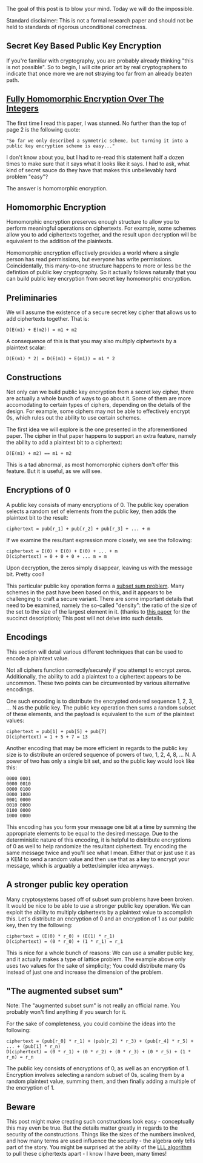 The goal of this post is to blow your mind. Today we will do the impossible.

Standard disclaimer: This is not a formal research paper and should not be held to standards of rigorous unconditional correctness. 

Secret Key Based Public Key Encryption
-------
If you're familiar with cryptography, you are probably already thinking "this is not possible". So to begin, I will cite prior art by real cryptographers to indicate that once more we are not straying too far from an already beaten path.

[Fully Homomorphic Encryption Over The Integers](https://eprint.iacr.org/2009/616.pdf)
-------
The first time I read this paper, I was stunned. No further than the top of page 2 is the following quote:

    "So far we only described a symmetric scheme, but turning it into a public key encryption scheme is easy..."
    
I don't know about you, but I had to re-read this statement half a dozen times to make sure that it says what it looks like it says. I had to ask, what kind of secret sauce do they have that makes this unbelievably hard problem "easy"?

The answer is homomorphic encryption.

Homomorphic Encryption
-------
Homomorphic encryption preserves enough structure to allow you to perform meaningful operations on ciphertexts. For example, some schemes allow you to add ciphertexts together, and the result upon decryption will be equivalent to the addition of the plaintexts.

Homomorphic encryption effectively provides a world where a single person has read permissions, but everyone has write permissions. Coincidentally, this many-to-one structure happens to more or less be the defintion of public key cryptography. So it actually follows naturally that you can build public key encryption from secret key homomorphic encryption.

Preliminaries
------
We will assume the existence of a secure secret key cipher that allows us to add ciphertexts together. That is:

    D(E(m1) + E(m2)) = m1 + m2
    
A consequence of this is that you may also multiply ciphertexts by a plaintext scalar:

    D(E(m1) * 2) = D(E(m1) + E(m1)) = m1 * 2
    
Constructions
------
Not only can we build public key encryption from a secret key cipher, there are actually a whole bunch of ways to go about it. Some of them are more accomodating to certain types of ciphers, depending on the details of the design. For example, some ciphers may not be able to effectively encrypt 0s, which rules out the ability to use certain schemes.

The first idea we will explore is the one presented in the aforementioned paper. The cipher in that paper happens to support an extra feature, namely the ability to add a plaintext bit to a ciphertext:

    D(E(m1) + m2) == m1 + m2
    
This is a tad abnormal, as most homomorphic ciphers don't offer this feature. But it is useful, as we will see.

Encryptions of 0
-------
A public key consists of many encryptions of 0. The public key operation selects a random set of elements from the public key, then adds the plaintext bit to the result:

    ciphertext = pub[r_1] + pub[r_2] + pub[r_3] + ... + m
    
If we examine the resultant expression more closely, we see the following:
    
    ciphertext = E(0) + E(0) + E(0) + ... + m
    D(ciphertext) = 0 + 0 + 0 + ... m = m
    
Upon decryption, the zeros simply disappear, leaving us with the message bit. Pretty cool!

This particular public key operation forms a [subset sum problem](https://en.wikipedia.org/wiki/Subset_sum_problem). Many schemes in the past have been based on this, and it appears to be challenging to craft a secure variant. There are some important details that need to be examined, namely the so-called "density": the ratio of the size of the set to the size of the largest element in it. (thanks to [this paper](https://www.cypherpunks.ca/~iang/pubs/SSP-IJIS.pdf) for the succinct description); This post will not delve into such details.

Encodings
-------
This section will detail various different techniques that can be used to encode a plaintext value.

Not all ciphers function correctly/securely if you attempt to encrypt zeros. Additionally, the ability to add a plaintext to a ciphertext appears to be uncommon. These two points can be circumvented by various alternative encodings.

One such encoding is to distribute the encrypted ordered sequence 1, 2, 3, ... N as the public key. The public key operation then sums a random subset of these elements, and the payload is equivalent to the sum of the plaintext values:
    
    ciphertext = pub[1] + pub[5] + pub[7]
    D(ciphertext) = 1 + 5 + 7 = 13

Another encoding that may be more efficient in regards to the public key size is to distribute an ordered sequence of powers of two, 1, 2, 4, 8, ... N. A power of two has only a single bit set, and so the public key would look like this:
    
    0000 0001
    0000 0010
    0000 0100
    0000 1000
    0001 0000
    0010 0000
    0100 0000
    1000 0000
    
This encoding has you form your message one bit at a time by summing the appropriate elements to be equal to the desired message. Due to the deterministic nature of this encoding, it is helpful to distribute encryptions of 0 as well to help randomize the resultant ciphertext. Try encoding the same message twice and you'll see what I mean. Either that or just use it as a KEM to send a random value and then use that as a key to encrypt your message, which is arguably a better/simpler idea anyways.

A stronger public key operation
-------
Many cryptosystems based off of subset sum problems have been broken. It would be nice to be able to use a stronger public key operation. We can exploit the ability to multiply ciphertexts by a plaintext value to accomplish this. Let's distribute an encryption of 0 and an encryption of 1 as our public key, then try the following:
    
    ciphertext = (E(0) * r_0) + (E(1) * r_1)
    D(ciphertext) = (0 * r_0) + (1 * r_1) = r_1
    
This is nice for a whole bunch of reasons: We can use a smaller public key, and it actually makes a type of lattice problem. The example above only uses two values for the sake of simplicity; You could distribute many 0s instead of just one and increase the dimension of the problem.

"The augmented subset sum"
------
Note: The "augmented subset sum" is not really an official name. You probably won't find anything if you search for it. 

For the sake of completeness, you could combine the ideas into the following:
    
    ciphertext = (pub[r_0] * r_1) + (pub[r_2] * r_3) + (pub[r_4] * r_5) + ... + (pub[1] * r_n)
    D(ciphertext) = (0 * r_1) + (0 * r_2) + (0 * r_3) + (0 * r_5) + (1 * r_n) = r_n
    
The public key consists of encryptions of 0, as well as an encryption of 1. Encryption involves selecting a random subset of 0s, scaling them by a random plaintext value, summing them, and then finally adding a multiple of the encryption of 1. 

Beware
------
This post might make creating such constructions look easy - conceptually this may even be true. But the details matter greatly in regards to the security of the constructions. Things like the sizes of the numbers involved, and how many terms are used influence the security - the algebra only tells part of the story. You might be surprised at the ability of the [LLL algorithm](https://www1.lip6.fr/~joux/pages/papers/ToolBox.pdf) to pull these ciphertexts apart - I know I have been, many times!


